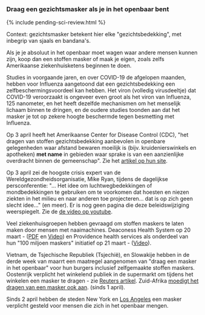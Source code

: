 ### Draag een gezichtsmasker als je in het openbaar bent

{% include pending-sci-review.html %}

Context: gezichtsmasker betekent hier elke "gezichtsbedekking", met inbegrip van sjaals en bandana's.

Als je je absoluut in het openbaar moet wagen waar andere mensen kunnen zijn, koop dan een stoffen masker of maak je eigen, zoals zelfs Amerikaanse ziekenhuisketens beginnen te doen. 

Studies in voorgaande jaren, en over COVID-19 de afgelopen maanden, hebben voor Influenza aangetoond dat een gezichtsbedekking een zelfbeschermingsvoordeel kan hebben. 
Het viron (volledig virusdeeltje) dat COVID-19 veroorzaakt is ongeveer even groot als het viron van Influenza, 125 nanometer, en het heeft dezelfde mechanismen om het menselijk lichaam binnen te dringen, en de oudere studies toonden aan dat het masker je tot op zekere hoogte beschermde tegen besmetting met Influenza. 

Op 3 april heeft het Amerikaanse Center for Disease Control (CDC), "het dragen van stoffen gezichtsbedekking aanbevolen in openbare gelegenheden waar afstand bewaren moeilijk is (bijv. kruidenierswinkels en apotheken) **met name** in gebieden waar sprake is van een aanzienlijke overdracht binnen de gemeenschap". Zie het [artikel op hun site](https://www.cdc.gov/coronavirus/2019-ncov/prevent-getting-sick/cloth-face-cover.html).

Op 3 april zei de hoogste crisis expert van de Wereldgezondheidsorganisatie, Mike Ryan, tijdens de dagelijkse persconferentie: "... Het idee om luchtwegbedekkingen of mondbedekkingen te gebruiken om te voorkomen dat hoesten en niezen ziekten in het milieu en naar anderen toe projecteren... dat is op zich geen slecht idee..." (en meer). Er is nog geen pagina die deze beleidswijziging weerspiegelt. Zie de [de video op youtube](https://youtu.be/eh5hTTRd2Zs?t=3560).

Veel ziekenhuisgroepen hebben gevraagd om stoffen maskers te laten maken door mensen met naaimachines. Deaconess Health System op 20 maart - ([PDF](https://www.deaconess.com/How-to-make-a-Face-Mask/Documents-Mask/Mask-Information) en [Video](https://youtu.be/9tBg0Os5FWQ)) en Providence health services als onderdeel van hun "100 miljoen maskers" initiatief op 21 maart - ([Video](https://vimeo.com/399324367/13cd93f150)).

Vietnam, de Tsjechische Republiek (Tsjechië), en Slowakije hebben in de derde week van maarrt een maatregel aangenomen van "draag een masker in het openbaar" voor hun burgers inclusief zelfgemaakte stoffen maskers. Oostenrijk verplicht het winkelend publiek in de supermarkt om tijdens het winkelen een masker te dragen - zie [Reuters artikel](https://www.reuters.com/article/us-health-coronavirus-austria-masks/austrian-supermarkets-hand-out-face-masks-before-they-become-compulsory-idUSKBN21J5Y9). Zuid-Afrika [moedigt het dragen van een masker ook aan](https://www.dailymaverick.co.za/article/2020-04-01-the-great-mask-debate-policy-shifts-towards-masks-in-sa-and-elsewhere/). (sinds 1 april).

Sinds 2 april hebben de steden New York en [Los Angeles](https://twitter.com/ABC/status/1245670123823923200) een masker verplicht gesteld voor mensen die zich in het openbaar mengen.
